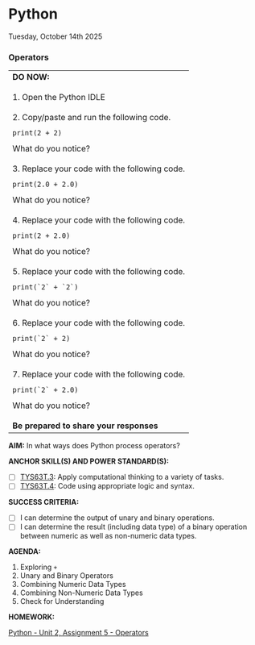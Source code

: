 # Python
Tuesday, October 14th 2025

### Operators

<table>
  <tr>
    <td><b>DO NOW:</b><br><br>
    1. Open the Python IDLE<br><br>
    2. Copy/paste and run the following code.<br>
    <pre><code>print(2 + 2)</code></pre>
    What do you notice?<br><br>
    3. Replace your code with the following code.<br>
    <pre><code>print(2.0 + 2.0)</code></pre>
    What do you notice?<br><br>
    4. Replace your code with the following code.<br>
    <pre><code>print(2 + 2.0)</code></pre>
    What do you notice?<br><br>
    5. Replace your code with the following code.<br>
    <pre><code>print(`2` + `2`)</code></pre>
    What do you notice?<br><br>
    6. Replace your code with the following code.<br>
    <pre><code>print(`2` + 2)</code></pre>
    What do you notice?<br><br>
    7. Replace your code with the following code.<br>
    <pre><code>print(`2` + 2.0)</code></pre>
    What do you notice?<br><br>
    <b>Be prepared to share your responses</b></td>
  </tr>
</table>

**AIM:** In what ways does Python process operators?

**ANCHOR SKILL(S) AND POWER STANDARD(S):** 

 - [ ] <ins>TYS63T.3</ins>: Apply computational thinking to a variety of tasks.
 - [ ] <ins>TYS63T.4</ins>: Code using appropriate logic and syntax.

**SUCCESS CRITERIA:**
- [ ] I can determine the output of unary and binary operations.
- [ ] I can determine the result (including data type) of a binary operation between numeric as well as non-numeric data types.

**AGENDA:**

1. Exploring `+`
2. Unary and Binary Operators    
3. Combining Numeric Data Types
4. Combining Non-Numeric Data Types
5. Check for Understanding

**HOMEWORK:** 

[Python - Unit 2, Assignment 5 - Operators](https://github.com/MrJSwotinsky/Python_2025_2026/blob/main/Unit_02_Python_Basics_Deep_Dive/Assignments/Assignment_05_Operators.md)
